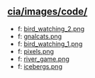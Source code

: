 ## [cia/images/code/](https://data.bde-pps.fr/cia/images/code/)

- f: [bird_watching_2.png](https://data.bde-pps.fr/cia/images/code/2/bird_watching_2.png)
- f: [gnalcats.png](https://data.bde-pps.fr/cia/images/code/2/gnalcats.png)
- f: [bird_watching_1.png](https://data.bde-pps.fr/cia/images/code/2/bird_watching_1.png)
- f: [pixels.png](https://data.bde-pps.fr/cia/images/code/2/pixels.png)
- f: [river_game.png](https://data.bde-pps.fr/cia/images/code/2/river_game.png)
- f: [icebergs.png](https://data.bde-pps.fr/cia/images/code/2/icebergs.png)
